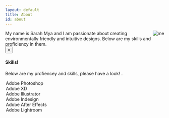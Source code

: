 ```yaml
---
layout: default
title: About
id: about
---
```

<img src="/ images/uploads/IMG_3707.JPG" alt="me" align="right" style="float right">
My name is Sarah Mya and I am passionate about creating environmentally friendly and intuitive designs. Below are my skills and proficiency in them.


<div class="alert alert-dismissible alert-warning">
  <button type="button" class="close" data-dismiss="alert"> &times;</button>
 
 <h4 class="alert-heading"> Skills!</h4>
  <p class="mb-0"> Below are my profiencey and skills, please have a look! <a href="#" class="alert-link"> </a>.</p>
</div>

<legend>Adobe Photoshop</legend>
<div class="progress"> 
  <div class="progress-bar progress-bar-striped progress-bar-animated" role="progressbar" aria-valuenow="75" aria-valuemin="0" aria-valuemax="100" style="width: 75%"></div>
</div>
</div>

<legend>Adobe XD </legend>
<div class="progress"> 
  <div class="progress-bar progress-bar-striped progress-bar-animated" role="progressbar" aria-valuenow="80" aria-valuemin="0" aria-valuemax="100" style="width: 75%"></div>
</div>
</div>

<legend>Adobe Illustrator</legend>
<div class="progress"> 
  <div class="progress-bar progress-bar-striped progress-bar-animated" role="progressbar" aria-valuenow="75" aria-valuemin="0" aria-valuemax="100" style="width: 75%"></div>
</div>
</div>

<legend>Adobe Indesign </legend>
<div class="progress"> 
  <div class="progress-bar progress-bar-striped progress-bar-animated" role="progressbar" aria-valuenow="75" aria-valuemin="0" aria-valuemax="100" style="width: 75%"></div>
</div>

<legend>Adobe After Effects</legend>
<div class="progress"> 
  <div class="progress-bar progress-bar-striped progress-bar-animated" role="progressbar" aria-valuenow="75" aria-valuemin="0" aria-valuemax="100" style="width: 75%"></div>
</div>
</div>

<legend>Adobe Lightroom</legend>
<div class="progress"> 
  <div class="progress-bar progress-bar-striped progress-bar-animated"colour: cyan role="progressbar" aria-valuenow="75" aria-valuemin="0" aria-valuemax="100" style="width: 75%"></div>
</div>
</div>

